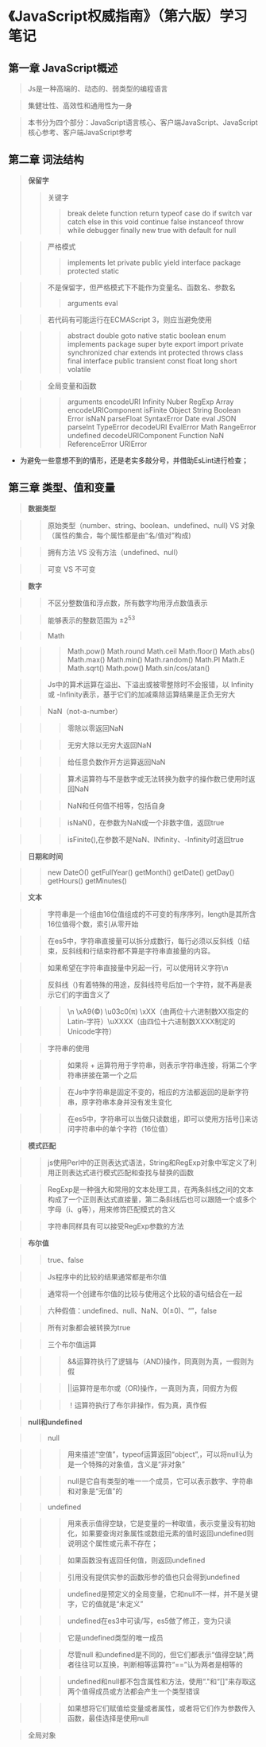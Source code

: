 # 《JavaScript权威指南》（第六版）学习笔记

## 第一章 JavaScript概述
> Js是一种高端的、动态的、弱类型的编程语言

> 集健壮性、高效性和通用性为一身

> 本书分为四个部分：JavaScript语言核心、客户端JavaScript、JavaScript核心参考、客户端JavaScript参考
## 第二章 词法结构
 
> **保留字**
>> 关键字
>>>break delete function return typeof 
>>>case do if switch var 
>>>catch else in this void 
>>>continue false instanceof throw while
>>>debugger finally new true with
>>>default for null


>>严格模式
>>>implements let private public yield
>>>interface package protected static

>>不是保留字，但严格模式下不能作为变量名、函数名、参数名
>>>arguments eval

>>若代码有可能运行在ECMAScript 3，则应当避免使用

>>> abstract double goto native static
>>> boolean enum implements package super 
>>> byte export import private synchronized
>>> char extends int protected throws
>>> class final interface public transient
>>> const float long short volatile

>> 全局变量和函数

>>> arguments encodeURI Infinity Nuber RegExp
>>> Array encodeURIComponent isFinite Object String 
>>> Boolean Error isNaN parseFloat SyntaxError
>>> Date eval JSON parseInt TypeError
>>> decodeURI EvalError Math RangeError undefined
>>> decodeURIComponent Function NaN ReferenceError URIError

* 为避免一些意想不到的情形，还是老实多敲分号，并借助EsLint进行检查；

## 第三章 类型、值和变量

> **数据类型**

>>原始类型（number、string、boolean、undefined、null) VS 对象（属性的集合，每个属性都是由“名/值对”构成)

>>拥有方法 VS 没有方法（undefined、null）

>>可变 VS 不可变   



> **数字**

>>不区分整数值和浮点数，所有数字均用浮点数值表示

  
>>能够表示的整数范围为 ±2<sup>53<sup/>

>> Math



>>>Math.pow() Math.round Math.ceil Math.floor() Math.abs() 
>>>Math.max() Math.min() Math.random() Math.PI Math.E 
>>>Math.sqrt() Math.pow() Math.sin/cos/atan() 


>>Js中的算术运算在溢出、下溢出或被零整除时不会报错，以 Infinity 或 -Infinity表示，基于它们的加减乘除运算结果是正负无穷大

>>NaN（not-a-number）

>>>零除以零返回NaN

>>>无穷大除以无穷大返回NaN

>>>给任意负数作开方运算返回NaN

>>>算术运算符与不是数字或无法转换为数字的操作数已使用时返回NaN

>>>NaN和任何值不相等，包括自身

>>>isNaN()，在参数为NaN或一个非数字值，返回true

>>>isFinite(),在参数不是NaN、INfinity、-Infinity时返回true 


> **日期和时间**

>>new DateO() getFullYear() getMonth() getDate() getDay() getHours() getMinutes()

> **文本**

>>字符串是一个组由16位值组成的不可变的有序序列，length是其所含16位值得个数，索引从零开始

>>在es5中，字符串直接量可以拆分成数行，每行必须以反斜线（\)结束，反斜线和行结束符都不算是字符串直接量的内容。

>>如果希望在字符串直接量中另起一行，可以使用转义字符\n

>>反斜线（\)有着特殊的用途，反斜线符号后加一个字符，就不再是表示它们的字面含义了

>>>\n \xA9(©️) \u03c0(π) \xXX（由两位十六进制数XX指定的Latin-字符）\uXXXX（由四位十六进制数XXXX制定的Unicode字符）

>>字符串的使用

>>> 如果将 + 运算符用于字符串，则表示字符串连接，将第二个字符串拼接在第一个之后 

>>>在Js中字符串是固定不变的，相应的方法都返回的是新字符串，原字符串本身并没有发生变化

>>>在es5中，字符串可以当做只读数组，即可以使用方括号[]来访问字符串中的单个字符（16位值）

>**模式匹配**

>>js使用Perl中的正则表达式语法，String和RegExp对象中军定义了利用正则表达式进行模式匹配和查找与替换的函数

>>RegExp是一种强大和常用的文本处理工具，在两条斜线之间的文本构成了一个正则表达式直接量，第二条斜线后也可以跟随一个或多个字母（i、g等），用来修饰匹配模式的含义

>>字符串同样具有可以接受RegExp参数的方法

> **布尔值**

>>true、false

>>Js程序中的比较的结果通常都是布尔值

>>通常将一个创建布尔值的比较与使用这个比较的语句结合在一起 

>>六种假值：undefined、null、NaN、0(±0)、“”，false

>>所有对象都会被转换为true

>>三个布尔值运算

>>>&&运算符执行了逻辑与（AND)操作，同真则为真，一假则为假

>>>||运算符是布尔或（OR)操作，一真则为真，同假方为假

>>>！运算符执行了布尔非操作，假为真，真作假

> **null和undefined**

>>null

>>>用来描述“空值”，typeof运算返回“object”,，可以将null认为是一个特殊的对象值，含义是“非对象”

>>>null是它自有类型的唯一一个成员，它可以表示数字、字符串和对象是“无值”的

>>undefined

>>>用来表示值得空缺，它是变量的一种取值，表示变量没有初始化，如果要查询对象属性或数组元素的值时返回undefined则说明这个属性或元素不存在；

>>>如果函数没有返回任何值，则返回undefined

>>>引用没有提供实参的函数形参的值也只会得到undefined

>>>undefined是预定义的全局变量，它和null不一样，并不是关键字，它的值就是“未定义”

>>>undefined在es3中可读/写，es5做了修正，变为只读

>>>它是undefined类型的唯一成员

>>>尽管null 和undefined是不同的，但它们都表示“值得空缺”,两者往往可以互换，判断相等运算符“==”认为两者是相等的

>>>undefined和null都不包含属性和方法，使用“."和“[]"来存取这两个值得成员或方法都会产生一个类型错误

>>>如果想将它们赋值给变量或者属性，或者将它们作为参数传入函数，最佳选择是使用null

> 全局对象

> 








































